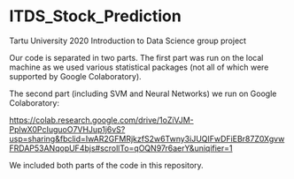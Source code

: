 # ITDS_Stock_Prediction
Tartu University 2020 Introduction to Data Science group project

Our code is separated in two parts. The first part was run on the local machine as we used various statistical packages (not all of which were supported by Google Colaboratory).

The second part (including SVM and Neural Networks) we run on Google Colaboratory:

https://colab.research.google.com/drive/1oZiVJM-PplwX0PcIuguoO7VHJup1j6vS?usp=sharing&fbclid=IwAR2GFMRjkzfS2w6Twny3iJUQIFwDFiEBr87Z0XgvwFRDAP53ANqopUF4bjs#scrollTo=qOQN97r6aerY&uniqifier=1

We included both parts of the code in this repository.
